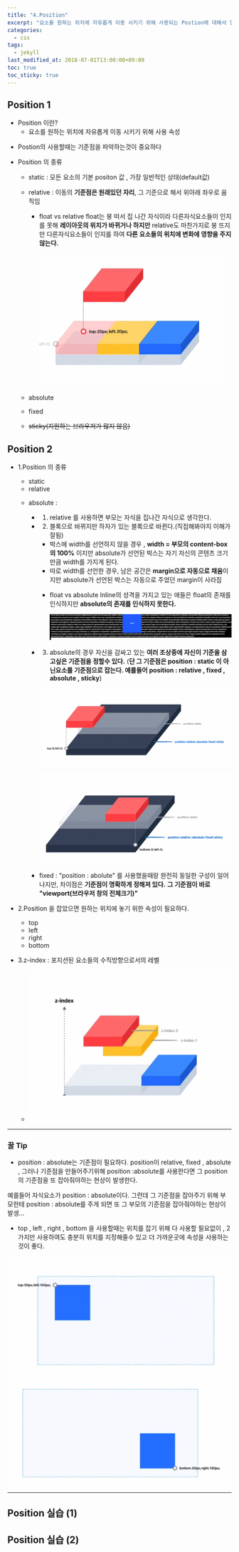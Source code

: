 ```yaml
---
title: "4.Position"
excerpt: "요소를 원하는 위치에 자유롭게 이동 시키기 위해 사용되는 Postion에 대해서 알아보자."
categories:
  - css
tags:
  - jekyll
last_modified_at: 2018-07-01T13:00:00+09:00
toc: true
toc_sticky: true
---
```


## Position 1

- Position 이란?
  - 요소를 원하는 위치에 자유롭게 이동 시키기 위해 사용 속성

* Postion의 사용할때는 기준점을 파악하는것이 중요하다

- Position 의 종류

  - static : 모든 요소의 기본 positon 값 , 가장 일반적인 상태(default값)

  * relative : 이동의 **기준점은 원래있던 자리**, 그 기준으로 해서 위아래 좌우로 움직임

    - float vs relative
      float는 붕 떠서 집 나간 자식이라 다른자식요소들이 인지를 못해 **레이아웃의 위치가 바뀌거나 하지만**
      relative도 마찬가지로 붕 뜨지만 다른자식요소들이 인지를 하여 **다른 요소들의 위치에 변화에 영향을 주지 않는다.**

      ![relative position](/assets/images/css_img/position1.PNG)

  * absolute

  * fixed

  * ~~sticky(지원하는 브라우저가 많지 않음)~~

## Position 2

- 1.Position 의 종류

  - static

  * relative

  - absolute :

    - 1. relative 를 사용하면 부모는 자식을 집나간 자식으로 생각한다.

    * 2. 블록으로 바뀌지만 하자가 있는 블록으로 바뀐다.(직접해봐야지 이해가 잘됨)

      - 박스에 width를 선언하지 않을 경우 , **width = 부모의 content-box의 100%** 이지만 absolute가 선언된 박스는 자기 자신의 콘텐츠 크기만큼 width를 가지게 된다.

      * 따로 width를 선언한 경우, 남은 공간은 **margin으로 자동으로 채움**이지만 absolute가 선언된 박스는 자동으로 주었던
        margin이 사라짐

      - float vs absolute
        lnline의 성격을 가지고 있는 애들은 float의 존재를 인식하지만
        **absolute의 존재를 인식하지 못한다.**

        ![relative position](/assets/images/css_img/position2.PNG)

    - 3. absolute의 경우 자신을 감싸고 있는 **여러 조상중에 자신이 기준을 삼고싶은 기준점을 정할수 있다.**
         (**단 그 기준점은 position : static 이 아닌요소를 기준점으로 잡는다. 예를들어 position : relative , fixed , absolute , sticky**)

      ![absolute position](/assets/images/css_img/position3.PNG)

      ![absolute position](/assets/images/css_img/position4.PNG)

    * fixed : "position : abolute" 를 사용했을때랑 완전히 동일한 구성이 일어나지만, 차이점은 **기준점이 명확하게 정해져 있다.**
      **그 기준점이 바로 "viewport(브라우저 창의 전체크기)"**

- 2.Position 을 잡았으면 원하는 위치에 놓기 위한 속성이 필요하다.
  - top
  - left
  - right
  - bottom

* 3.z-index : 포지션된 요소들의 수직방향으로서의 레벨

  - ![absolute position](/assets/images/css_img/position8.PNG)

---

### 꿀 Tip

- position : absolute는 기준점이 필요하다. position이 relative, fixed , absolute , 그러나 기준점을 만들어주기위해 position :absolute를 사용한다면 그 position의 기준점을 또 잡아줘야하는 현상이 발생한다.

예를들어 자식요소가 position : absolute이다. 그런데 그 기준점을 잡아주기 위해 부모한테 position : absolute를 주게 되면 또 그 부모의 기준점을 잡아줘야하는 현상이 발생...

- top , left , right , bottom 을 사용할때는 위치를 잡기 위해 다 사용할 필요없이 , 2가지만 사용하여도 충분히 위치를 지정해줄수 있고
  더 가까운곳에 속성을 사용하는것이 좋다.

![absolute position](/assets/images/css_img/position6.PNG)
![absolute position](/assets/images/css_img/position7.PNG)

---

## Position 실습 (1)

## Position 실습 (2)
